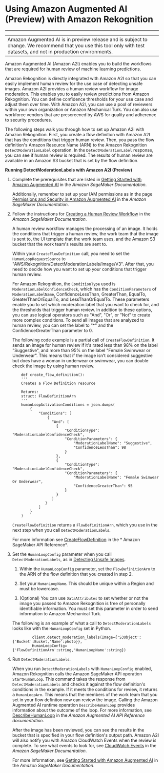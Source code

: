 # Using Amazon Augmented AI \(Preview\) with Amazon Rekognition<a name="a2i-rekognition"></a>


****  

|  | 
| --- |
|  Amazon Augmented AI is in preview release and is subject to change\. We recommend that you use this tool only with test datasets, and not in production environments\. | 

Amazon Augmented AI \(Amazon A2I\) enables you to build the workflows that are required for human review of machine learning predictions\.

Amazon Rekognition is directly integrated with Amazon A2I so that you can easily implement human review for the use case of detecting unsafe images\. Amazon A2I provides a human review workflow for image moderation\. This enables you to easily review predictions from Amazon Rekognition\. You can define confidence thresholds for your use case and adjust them over time\. With Amazon A2I, you can use a pool of reviewers within your own organization or Amazon Mechanical Turk\. You can also use workforce vendors that are prescreened by AWS for quality and adherence to security procedures\.

The following steps walk you through how to set up Amazon A2I with Amazon Rekognition\. First, you create a flow definition with Amazon A2I that has the conditions that trigger human review\. Then, you pass the flow definition's Amazon Resource Name \(ARN\) to the Amazon Rekognition `DetectModerationLabel` operation\. In the `DetectModerationLabel` response, you can see if human review is required\. The results of human review are available in an Amazon S3 bucket that is set by the flow definition\.

**Running DetectModerationLabels with Amazon A2I \(Preview\)**

1. Complete the prerequisites that are listed in [Getting Started with Amazon Augmented AI](https://docs.aws.amazon.com/sagemaker/latest/dg/a2i-getting-started.html) in the *Amazon SageMaker Documentation*\.

   Additionally, remember to set up your IAM permissions as in the page [ Permissions and Security in Amazon Augmented AI](https://docs.aws.amazon.com/sagemaker/latest/dg/a2i-permissions-security.html) in the *Amazon SageMaker Documentation*\.

1. Follow the instructions for [Creating a Human Review Workflow](https://docs.aws.amazon.com/sagemaker/latest/dg/create-human-review-console.html) in the *Amazon SageMaker Documentation*\.

   A human review workflow manages the processing of an image\. It holds the conditions that trigger a human review, the work team that the image is sent to, the UI template that the work team uses, and the Amazon S3 bucket that the work team's results are sent to\.

   Within your `CreateFlowDefinition` call, you need to set the `HumanLoopRequestSource` to "AWS/Rekognition/DetectModerationLabels/Image/V3"\. After that, you need to decide how you want to set up your conditions that trigger human review\.

   For Amazon Rekognition, the `ConditionType` used is `ModerationLabelConfidenceCheck`, which has the `ConditionParameters` of `ModerationLabelName`, ConfidenceLessThan, GreaterThan, EqualTo, GreaterThanOrEqualTo, and LessThanOrEqualTo\. These parameters enable you to set which moderation label that you want to check for, and the thresholds that trigger human review\. In addition to these options, you can use logical operators such as "And", "Or", or "Not" to create more complex conditions\. To send all images that are analyzed to human review, you can set the label to "\*" and the ConfidenceGreaterThan parameter to 0\.

   The following code example is a partial call of `CreateFlowDefinition`\. It sends an image for human review if it's rated less than 98% on the label "Suggestive", and more than 95% on the label "Female Swimwear or Underwear"\. This means that if the image isn't considered suggestive but does have a woman in underwear or swimwear, you can double check the image by using human review\.

   ```
       def create_flow_definition():
       '''
       Creates a Flow Definition resource
   
       Returns:
       struct: FlowDefinitionArn
       '''
       humanLoopActivationConditions = json.dumps(
           {
               "Conditions": [
                   {
                     "And": [
                       {
                           "ConditionType": "ModerationLabelConfidenceCheck",
                           "ConditionParameters": {
                               "ModerationLabelName": "Suggestive",
                               "ConfidenceLessThan": 98
                           }
                       },
                       {
                           "ConditionType": "ModerationLabelConfidenceCheck",
                           "ConditionParameters": {
                               "ModerationLabelName": "Female Swimwear Or Underwear",
                               "ConfidenceGreaterThan": 95
                           }
                       }
                     ]
                  }
               ]
           }
       )
   ```

   `CreateFlowDefinition` returns a `FlowDefinitionArn`, which you use in the next step when you call `DetectModerationLabels`\.

   For more information see [CreateFlowDefinition](https://docs.aws.amazon.com/sagemaker/latest/dg/API_CreateFlowDefinition.html) in the * Amazon SageMaker API Reference*\.

1. Set the `HumanLoopConfig` parameter when you call `DetectModerationLabels`, as in [Detecting Unsafe Images](procedure-moderate-images.md)\. 

   1. Within the `HumanLoopConfig` parameter, set the `FlowDefinitionArn` to the ARN of the flow definition that you created in step 2\.

   1. Set your `HumanLoopName`\. This should be unique within a Region and must be lowercase\.

   1. \(Optional\) You can use `DataAttributes` to set whether or not the image you passed to Amazon Rekognition is free of personally identifiable information\. You must set this parameter in order to send information to Amazon Mechanical Turk\.

   The following is an example of what a call to `DetectModerationLabels` looks like with the `HumanLoopConfig` set in Python\.

   ```
            client.detect_moderation_labels(Image={'S3Object':{'Bucket':Bucket,'Name':photo}},
            HumanLoopConfig={'FlowDefinitionArn':string,'HumanLoopName':string})
   ```

1. Run `DetectModerationLabels`\.

   When you run `DetectModerationLabels` with `HumanLoopConfig` enabled, Amazon Rekognition calls the Amazon SageMaker API operation `StartHumanLoop`\. This command takes the response from `DetectModerationLabels` and checks it against the flow definition's conditions in the example\. If it meets the conditions for review, it returns a `HumanLoopArn`\. This means that the members of the work team that you set in your flow definiton now can review the image\. Calling the Amazon Augmented AI runtime operation `DescribeHumanLoop` provides information about the outcome of the loop\. For more information, see [ DescribeHumanLoop](https://docs.aws.amazon.com/augmented-ai/2019-11-07/APIReference/API_DescribeHumanLoop.html) in the *Amazon Augmented AI API Reference documentation*\.

   After the image has been reviewed, you can see the results in the bucket that is specified in your flow definition's output path\. Amazon A2I will also notify you with Amazon CloudWatch Events when the review is complete\. To see what events to look for, see [CloudWatch Events](https://docs.aws.amazon.com/sagemaker/latest/dg/augmented-ai-cloudwatch-events.html) in the *Amazon SageMaker Documentation*\.

   For more information, see [Getting Started with Amazon Augmented AI](https://docs.aws.amazon.com/sagemaker/latest/dg/a2i-getting-started.html) in the *Amazon SageMaker Documentation*\.
